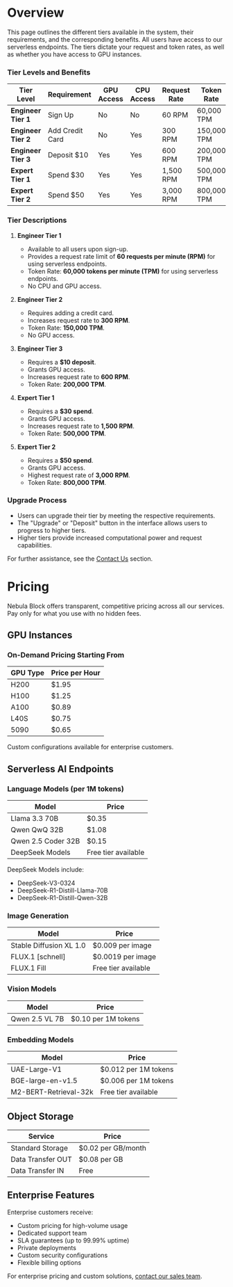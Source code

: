 # Overview

This page outlines the different tiers available in the system, their requirements, and the corresponding benefits. All
users have access to our serverless endpoints. The tiers dictate your request and token rates, as well as
whether you have access to GPU instances.

### **Tier Levels and Benefits**
| Tier Level          | Requirement     | GPU Access | CPU Access | Request Rate | Token Rate  |
|---------------------|-----------------|------------|------------|--------------|-------------|
| **Engineer Tier 1** | Sign Up         | No         | No         | 60 RPM       | 60,000 TPM  |
| **Engineer Tier 2** | Add Credit Card | No         | Yes        | 300 RPM      | 150,000 TPM |
| **Engineer Tier 3** | Deposit $10     | Yes        | Yes        | 600 RPM      | 200,000 TPM |
| **Expert Tier 1**   | Spend $30       | Yes        | Yes        | 1,500 RPM    | 500,000 TPM |
| **Expert Tier 2**   | Spend $50       | Yes        | Yes        | 3,000 RPM    | 800,000 TPM |

### **Tier Descriptions**

1. **Engineer Tier 1**
   - Available to all users upon sign-up.
   - Provides a request rate limit of **60 requests per minute (RPM)** for using serverless endpoints.
   - Token Rate: **60,000 tokens per minute (TPM)** for using serverless endpoints.
   - No CPU and GPU access.

2. **Engineer Tier 2**
   - Requires adding a credit card.
   - Increases request rate to **300 RPM**.
   - Token Rate: **150,000 TPM**.
   - No GPU access.

3. **Engineer Tier 3**
   - Requires a **$10 deposit**.
   - Grants GPU access.
   - Increases request rate to **600 RPM**.
   - Token Rate: **200,000 TPM**.

4. **Expert Tier 1**
   - Requires a **$30 spend**.
   - Grants GPU access.
   - Increases request rate to **1,500 RPM**.
   - Token Rate: **500,000 TPM**.

5. **Expert Tier 2**
   - Requires a **$50 spend**.
   - Grants GPU access.
   - Highest request rate of **3,000 RPM**.
   - Token Rate: **800,000 TPM**.

### **Upgrade Process**
- Users can upgrade their tier by meeting the respective requirements.
- The "Upgrade" or "Deposit" button in the interface allows users to progress to higher tiers.
- Higher tiers provide increased computational power and request capabilities.

For further assistance, see the [Contact Us](../Contact_Us/README.md) section.

# Pricing

Nebula Block offers transparent, competitive pricing across all our services. Pay only for what you use with no hidden fees.

## GPU Instances

### On-Demand Pricing Starting From
| GPU Type | Price per Hour|
|----------|---------------|
| H200 | $1.95 |
| H100 | $1.25 |
| A100 | $0.89 |
| L40S | $0.75 |
| 5090 | $0.65 |

Custom configurations available for enterprise customers.

## Serverless AI Endpoints

### Language Models (per 1M tokens)
| Model | Price |
|-------|-------|
| Llama 3.3 70B | $0.35 |
| Qwen QwQ 32B | $1.08 |
| Qwen 2.5 Coder 32B | $0.15 |
| DeepSeek Models | Free tier available |

DeepSeek Models include:
- DeepSeek-V3-0324
- DeepSeek-R1-Distill-Llama-70B
- DeepSeek-R1-Distill-Qwen-32B

### Image Generation
| Model | Price |
|-------|-------|
| Stable Diffusion XL 1.0 | $0.009 per image |
| FLUX.1 [schnell] | $0.0019 per image |
| FLUX.1 Fill | Free tier available |

### Vision Models
| Model | Price |
|-------|-------|
| Qwen 2.5 VL 7B | $0.10 per 1M tokens |

### Embedding Models
| Model | Price |
|-------|-------|
| UAE-Large-V1 | $0.012 per 1M tokens |
| BGE-large-en-v1.5 | $0.006 per 1M tokens |
| M2-BERT-Retrieval-32k | Free tier available |

## Object Storage
| Service | Price |
|---------|-------|
| Standard Storage | $0.02 per GB/month |
| Data Transfer OUT | $0.08 per GB |
| Data Transfer IN | Free |

## Enterprise Features

Enterprise customers receive:
- Custom pricing for high-volume usage
- Dedicated support team
- SLA guarantees (up to 99.99% uptime)
- Private deployments
- Custom security configurations
- Flexible billing options

For enterprise pricing and custom solutions, [contact our sales team](../Contact_Us/README.md).
